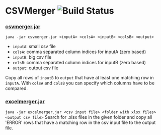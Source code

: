 # CSVMerger ![Build Status](https://jenkins.sse.uni-hildesheim.de/buildStatus/icon?job=CSVMerger "Build Status")

### [csvmerger.jar](http://jenkins.sse.uni-hildesheim.de/job/CSVMerger/lastSuccessfulBuild/artifact/build/jars/csvmerger.jar)
`java -jar csvmerger.jar <inputA> <colsA> <inputB> <colsB> <output>`

- `inputA`: small csv file
- `colsA`: comma separated column indices for inputA (zero based)
- `inputB`: big csv file
- `colsB`: comma separated column indices for inputB (zero based)
- `output`: output csv file

Copy all rows of `inputB` to `output` that have at least one matching row in `inputA`. With `colsA` and `colsB` you can specify which columns have to be compared.


### [excelmerger.jar](http://jenkins.sse.uni-hildesheim.de/job/CSVMerger/lastSuccessfulBuild/artifact/build/jars/excelmerger.jar)
`java -jar excelmerger.jar <csv input file> <folder with xlsx files> <output csv file>`
Search for .xlsx files in the given folder and copy all 'ERROR' rows that have a matching row in the csv input file to the output file.
